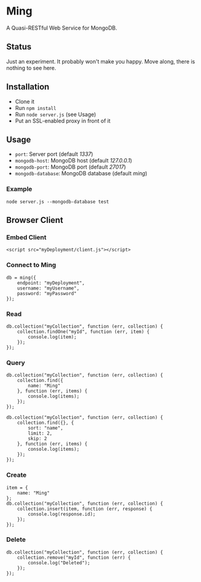 Ming
====

A Quasi-RESTful Web Service for MongoDB.

Status
------

Just an experiment. It probably won't make you happy. Move along, there is nothing to see here.

Installation
------------

- Clone it
- Run `npm install`
- Run `node server.js` (see Usage)
- Put an SSL-enabled proxy in front of it

Usage
-----

- `port`: Server port (default *1337*)
- `mongodb-host`: MongoDB host (default *127.0.0.1*)
- `mongodb-port`: MongoDB port (default *27017*)
- `mongodb-database`: MongoDB database (default *ming*)

### Example

    node server.js --mongodb-database test

Browser Client
--------------

### Embed Client

    <script src="myDeployment/client.js"></script>

### Connect to Ming

    db = ming({
        endpoint: "myDeployment",
        username: "myUsername",
        password: "myPassword"
    });

### Read

    db.collection("myCollection", function (err, collection) {
        collection.findOne("myId", function (err, item) {
            console.log(item);
        });
    });

### Query

    db.collection("myCollection", function (err, collection) {
        collection.find({
            name: "Ming"
        }, function (err, items) {
            console.log(items);
        });
    });

    db.collection("myCollection", function (err, collection) {
        collection.find({}, {
            sort: "name",
            limit: 2,
            skip: 2
        }, function (err, items) {
            console.log(items);
        });
    });

### Create

    item = {
        name: "Ming"
    };
    db.collection("myCollection", function (err, collection) {
        collection.insert(item, function (err, response) {
            console.log(response.id);
        });
    });

### Delete

    db.collection("myCollection", function (err, collection) {
        collection.remove("myId", function (err) {
            console.log("Deleted");
        });
    });
